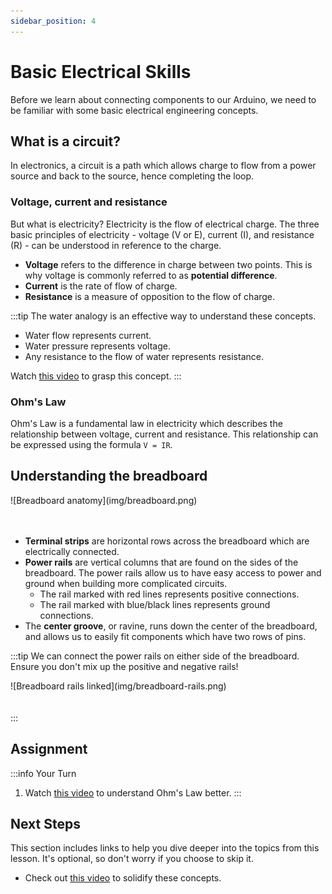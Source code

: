 ```yaml
---
sidebar_position: 4
---
```


# Basic Electrical Skills

Before we learn about connecting components to our Arduino, we need to be familiar with some basic electrical engineering concepts. 

## What is a circuit?

In electronics, a circuit is a path which allows  charge to flow from a power source and back to the source, hence completing the loop.

### Voltage, current and resistance 

But what is electricity? Electricity is the flow of electrical charge. The three basic principles of electricity - voltage (V or E), current (I), and resistance (R) - can be understood in reference to the charge. 
- **Voltage** refers to the difference in charge between two points. This is why voltage is commonly referred to as **potential difference**.
- **Current** is the rate of flow of charge.
- **Resistance** is a measure of opposition to the flow of charge. 

:::tip
The water analogy is an effective way to understand these concepts.
- Water flow represents current.
- Water pressure represents voltage.
- Any resistance to the flow of water represents resistance.

Watch [this video](https://www.youtube.com/watch?v=XrSdHjUtPYc) to grasp this concept.
:::

### Ohm's Law

Ohm's Law is a fundamental law in electricity which describes the relationship between voltage, current and resistance. This relationship can be expressed using the formula `V = IR`. 

## Understanding the breadboard

<div class="img-center">![Breadboard anatomy](img/breadboard.png)</div>
<br></br>

- **Terminal strips** are horizontal rows across the breadboard which are electrically connected. 
- **Power rails** are vertical columns that are found on the sides of the breadboard. The power rails allow us to have easy access to power and ground when building more complicated circuits. 
    - The rail marked with red lines represents positive connections.
    - The rail marked with blue/black lines represents ground connections.
- The **center groove**, or ravine, runs down the center of the breadboard, and allows us to easily fit components which have two rows of pins. 

:::tip 
We can connect the power rails on either side of the breadboard. Ensure you don't mix up the positive and negative rails!

<div class="img-center">![Breadboard rails linked](img/breadboard-rails.png)</div>
<br></br>
:::

## Assignment 

:::info Your Turn
1. Watch [this video](https://www.youtube.com/watch?v=8jB6hDUqN0Y&t=204s) to understand Ohm's Law better.
::: 

## Next Steps

This section includes links to help you dive deeper into the topics from this lesson. It's optional, so don't worry if you choose to skip it.

- Check out [this video](https://www.youtube.com/watch?v=08YugQce9OA) to solidify these concepts. 